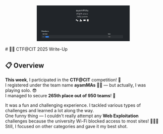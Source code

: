 <p align="center">
  <img src="desc.png" alt="Alt text" width="300"/>
</p>
# 🏴‍☠️ CTF@CIT 2025 Write-Up

## 📋 Overview

**This week**, I participated in the **CTF@CIT** competition! 🎉  
I registered under the team name **ayamMAs** 🐔✨ — but actually, I was playing solo. 😎  
I managed to secure **265th place out of 950 teams**! 🏅  

It was a fun and challenging experience. I tackled various types of challenges and learned a lot along the way.  
One funny thing — I couldn't really attempt any **Web Exploitation** challenges because the university Wi-Fi blocked access to most sites! 🚫🌐😂  
Still, I focused on other categories and gave it my best shot.
